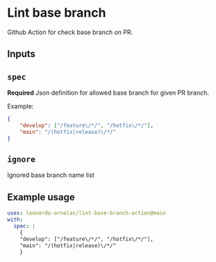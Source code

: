 # Lint base branch

Github Action for check base branch on PR.

## Inputs

## `spec`

**Required** Json definition for allowed base branch for given PR branch.

Example:
```json
{
    "develop": ["/feature\/*/", "/hotfix\/*/"],
    "main": "/(hotfix|release)\/*/"
}
```

## `ignore`

Ignored base branch name list

## Example usage

```yaml
uses: leonardo-ornelas/lint-base-branch-action@main
with:
  spec: |
    {
    "develop": ["/feature\/*/", "/hotfix\/*/"],
    "main": "/(hotfix|release)\/*/"
    }
```